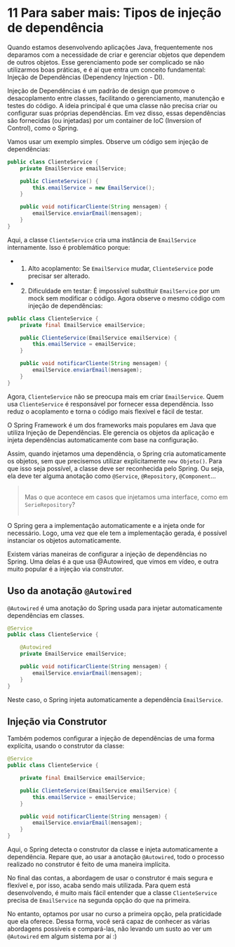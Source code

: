 # 11 Para saber mais: Tipos de injeção de dependência

Quando estamos desenvolvendo aplicações Java, frequentemente nos deparamos com a necessidade de criar e gerenciar objetos que dependem de outros objetos. Esse gerenciamento pode ser complicado se não utilizarmos boas práticas, e é aí que entra um conceito fundamental: Injeção de Dependências (Dependency Injection - DI).

Injeção de Dependências é um padrão de design que promove o desacoplamento entre classes, facilitando o gerenciamento, manutenção e testes do código. A ideia principal é que uma classe não precisa criar ou configurar suas próprias dependências. Em vez disso, essas dependências são fornecidas (ou injetadas) por um container de IoC (Inversion of Control), como o Spring.

Vamos usar um exemplo simples. Observe um código sem injeção de dependências:

```java
public class ClienteService {
    private EmailService emailService;

    public ClienteService() {
        this.emailService = new EmailService();
    }

    public void notificarCliente(String mensagem) {
        emailService.enviarEmail(mensagem);
    }
}
```

Aqui, a classe `ClienteService` cria uma instância de `EmailService` internamente. Isso é problemático porque:

- 1. Alto acoplamento: Se `EmailService` mudar, `ClienteService` pode precisar ser alterado.
- 2. Dificuldade em testar: É impossível substituir `EmailService` por um mock sem modificar o código.
Agora observe o mesmo código com injeção de dependências:

```java
public class ClienteService {
    private final EmailService emailService;

    public ClienteService(EmailService emailService) {
        this.emailService = emailService;
    }

    public void notificarCliente(String mensagem) {
        emailService.enviarEmail(mensagem);
    }
}
```

Agora, `ClienteService` não se preocupa mais em criar `EmailService`. Quem usa `ClienteService` é responsável por fornecer essa dependência. Isso reduz o acoplamento e torna o código mais flexível e fácil de testar.

O Spring Framework é um dos frameworks mais populares em Java que utiliza Injeção de Dependências. Ele gerencia os objetos da aplicação e injeta dependências automaticamente com base na configuração.

Assim, quando injetamos uma dependência, o Spring cria automaticamente os objetos, sem que precisemos utilizar explicitamente `new Objeto()`. Para que isso seja possível, a classe deve ser reconhecida pelo Spring. Ou seja, ela deve ter alguma anotação como `@Service`, `@Repository`, `@Component`...

><br> Mas o que acontece em casos que injetamos uma interface, como em `SerieRepository`?<br><br>

O Spring gera a implementação automaticamente e a injeta onde for necessário. Logo, uma vez que ele tem a implementação gerada, é possível instanciar os objetos automaticamente.

Existem várias maneiras de configurar a injeção de dependências no Spring. Uma delas é a que usa @Autowired, que vimos em vídeo, e outra muito popular é a injeção via construtor.

## Uso da anotação `@Autowired`
`@Autowired` é uma anotação do Spring usada para injetar automaticamente dependências em classes.

```java
@Service
public class ClienteService {

    @Autowired
    private EmailService emailService;

    public void notificarCliente(String mensagem) {
        emailService.enviarEmail(mensagem);
    }
}
```

Neste caso, o Spring injeta automaticamente a dependência `EmailService`.

## Injeção via Construtor
Também podemos configurar a injeção de dependências de uma forma explícita, usando o construtor da classe:

```java
@Service
public class ClienteService {

    private final EmailService emailService;

    public ClienteService(EmailService emailService) {
        this.emailService = emailService;
    }

    public void notificarCliente(String mensagem) {
        emailService.enviarEmail(mensagem);
    }
}
```

Aqui, o Spring detecta o construtor da classe e injeta automaticamente a dependência. Repare que, ao usar a anotação `@Autowired`, todo o processo realizado no construtor é feito de uma maneira implícita.

No final das contas, a abordagem de usar o construtor é mais segura e flexível e, por isso, acaba sendo mais utilizada. Para quem está desenvolvendo, é muito mais fácil entender que a classe `ClienteService` precisa de `EmailService` na segunda opção do que na primeira.

No entanto, optamos por usar no curso a primeira opção, pela praticidade que ela oferece. Dessa forma, você será capaz de conhecer as várias abordagens possíveis e compará-las, não levando um susto ao ver um `@Autowired` em algum sistema por aí :)
